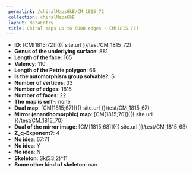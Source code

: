 ```yaml
--- 
 permalink: /chiralMaps6kE/CM_1815_72 
 collection: chiralMaps6kE
 layout: dataEntry
 title: Chiral maps up to 6000 edges - CM[1815;72]
---
```


- **ID**: [CM[1815;72]]({{ site.url }}/test/CM_1815_72)
- **Genus of the underlying surface**: 881
- **Length of the face**: 165
- **Valency**: 110
- **Length of the Petrie polygon**: 66
- **Is the automorphism group solvable?**: S
- **Number of vertices**: 33
- **Number of edges**: 1815
- **Number of faces**: 22
- **The map is self-**: none
- **Dual map**: [CM[1815;67]]({{ site.url }}/test/CM_1815_67)
- **Mirror (enantihomorphic) map**: [CM[1815;70]]({{ site.url }}/test/CM_1815_70)
- **Dual of the mirror image**: [CM[1815;68]]({{ site.url }}/test/CM_1815_68)
- **Z_q-Exponent?**: 4
- **No idea**:  67:71
- **No idea**: Y
- **No idea**: N
- **Skeleton**: Sk(33;2)^11
- **Some other kind of skeleton**: nan
